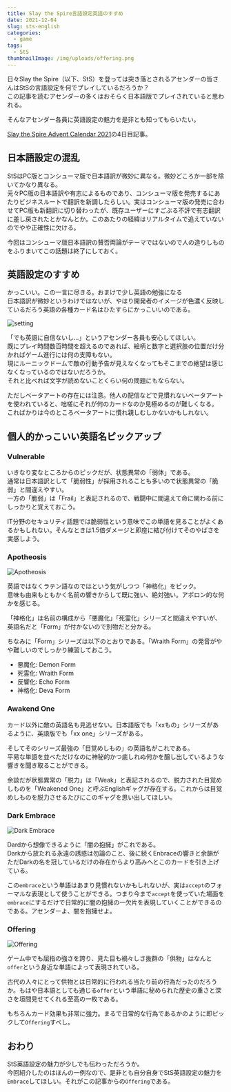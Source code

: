 ```yaml
---
title: Slay the Spire言語設定英語のすすめ
date: 2021-12-04
slug: sts-english
categories:
  - game
tags:
  - StS
thumbnailImage: /img/uploads/offering.png
---
```

日々Slay the Spire（以下、StS）を登っては突き落とされるアセンダーの皆さんはStSの言語設定を何でプレイしているだろうか？\
この記事を読むアセンダーの多くはおそらく日本語版でプレイされていると思われる。  

そんなアセンダー各員に英語設定の魅力を是非とも知ってもらいたい。

<!--more-->

[Slay the Spire Advent Calendar 2021](https://adventar.org/calendars/7186)の4日目記事。

## 日本語設定の混乱

StSはPC版とコンシューマ版で日本語訳が微妙に異なる。微妙どころか一部を除いてかなり異なる。\
元々PC版の日本語訳や有志によるものであり、コンシューマ版を発売するにあたりビジネスルートで翻訳を新調したらしい。実はコンシューマ版の発売に合わせてPC版も新翻訳に切り替わったが、既存ユーザーにすごぶる不評で有志翻訳に差し戻されたとかなんとか。このあたりの経緯はリアルタイムで追えていないのでやや正確性に欠ける。

今回はコンシューマ版日本語訳の賛否両論がテーマではないので人の造りしものをふりまいてこの話題は終了にしておく。

## 英語設定のすすめ

かっこいい。この一言に尽きる。おまけで少し英語の勉強になる\
日本語訳が微妙というわけではないが、やはり開発者のイメージが色濃く反映しているだろう英語の各種カード名はひたすらにかっこいいのである。

![setting](/img/uploads/setting.png "setting")

「でも英語に自信ないし...」というアセンダー各員も安心してほしい。\
既にプレイ時間数百時間を超えるのであれば、絵柄と数字と選択肢の位置だけ分かればゲーム進行には何の支障もない。\
現にルーニックドームで敵の行動予告が見えなくなってもそこまでの絶望は感じなくなっているのではないだろうか。\
それと比べれば文字が読めないことくらい何の問題にもならない。

ただしベータアートの存在には注意。他人の配信などで見慣れないベータアートを使われていると、咄嗟にそれが何のカードなのか見極めるのが難しくなる。\
こればかりは今のところベータアートに慣れ親しむしかないかもしれない。

## 個人的かっこいい英語名ピックアップ

### Vulnerable

いきなり変なところからのピックだが、状態異常の「弱体」である。\
通常は日本語訳として「脆弱性」が採用されることも多いので状態異常の「脆弱」と間違えやすい。\
一方の「脆弱」は「Frail」と表記されるので、戦闘中に間違えて命に関わる前にしっかりと覚えておこう。

IT分野のセキュリティ話題では脆弱性という意味でこの単語を見ることがよくあるかもしれない。そんなときは1.5倍ダメージと即座に結び付けてそのやばさを実感しよう。

### Apotheosis

![Apotheosis](/img/uploads/apo.png "Apotheosis")

英語ではなくラテン語なのではという気がしつつ「神格化」をピック。\
意味も由来もともかく名前の響きからして既に強い、絶対強い。アポロン的な何かを感じる。

「神格化」は名前の構成から「悪魔化」「死霊化」シリーズと間違えやすいが、英語名だと「Form」が付かないので別物だと分かる。

ちなみに「Form」シリーズは以下のとおりである。「Wraith Form」の発音がやや難しいのでしっかり練習しておこう。

* 悪魔化: Demon Form
* 死霊化: Wraith Form
* 反響化: Echo Form
* 神格化: Deva Form

### Awakend One

カード以外に敵の英語名も見逃せない。日本語版でも「xxもの」シリーズがあるように、英語版でも「xx one」シリーズがある。  

そしてそのシリーズ最強の「目覚めしもの」の英語名がこれである。\
平易な単語を並べただけなのに神秘的かつ底しれぬ何かを醸し出しているような響きを聞き取ることができる。

余談だが状態異常の「脱力」は「Weak」と表記されるので、脱力された目覚めしものを「Weakened One」と呼ぶEnglishギャグが存在する。これからは目覚めしものを脱力させるたびにこのギャグを思い出してほしい。

### Dark Embrace

![Dark Embrace](/img/uploads/dark.png "Dark Embrace")

Dardから想像できるように「闇の抱擁」がこれである。\
Darkから放たれる永遠の誘惑は勿論のこと、後に続くEnbraceの響きと余韻がただDarkの名を冠しているだけの存在からより高みへとこのカードを引き上げている。

この`embrace`という単語はあまり見慣れないかもしれないが、実は`accept`のフォーマルな表現として使うことができる。つまり今まで`accept`を使っていた場面を`embrace`にするだけで日常的に闇の抱擁の一欠片を表現していくことができるのである。アセンダーよ、闇を抱擁せよ。

### Offering

![Offering](/img/uploads/offering.png "Offering")

ゲーム中でも屈指の強さを誇り、見た目も禍々しさ抜群の「供物」はなんと`offer`という身近な単語によって表現されている。  

古代の人々にとって供物とは日常的に行われる当たり前の行為だったのだろうか。もはや日本語としても通じる`offer`という単語に秘められた歴史の重さと深さを垣間見せてくれる至高の一枚である。  

もちろんカード効果も非常に強力。まるで日常的な行為であるかのように即ピックして`Offering`すべし。

## おわり

StS英語設定の魅力が少しでも伝わっただろうか。\
今回紹介したのはほんの一例なので、是非とも自分自身でStS英語設定の魅力を`Embrace`してほしい。それがこの記事からの`Offering`である。